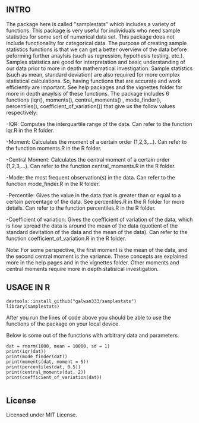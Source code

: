 ## INTRO

The package here is called "samplestats" which includes a variety of functions. This package is very useful for individuals who need sample statistics for some sort of numerical data set. This package does not include functionality for categorical data. The purpose of creating sample statistics functions is that we can get a better overview of the data before peforming further anaylsis (such as regression, hypothesis testing, etc.). Samples statistics are good for interpretation and basic understanding of our data prior to more in depth mathematical investigation. Sample statistics (such as mean, standard deviation) are also required for more complex statistical calculations. So, having functions that are accurate and work efficiently are important. See help packages and the vignettes folder for more in depth anaylsis of these functions. The package includes 6 functions (iqr(), moments(), central_moments() , mode_finder(), percentiles(), coefficient_of_variation()) that give us the follow values respectively:

-IQR: Computes the interquartile range of the data. Can refer to the function iqr.R in the R folder. 

-Moment: Calculates the moment of a certain order (1,2,3,...). Can refer to the function moments.R in the R folder. 

-Central Moment: Calculates the central moment of a certain order (1,2,3,...). Can refer to the function central_moments.R in the R folder. 

-Mode: the most frequent observation(s) in the data. Can refer to the function mode_finder.R in the R folder. 

-Percentile: Gives the value in the data that is greater than or equal to a certain percentage of the data. See percentiles.R in the R folder for more details. Can refer to the function percentiles.R in the R folder. 

-Coefficient of variation: Gives the coefficient of variation of the data, which is how spread the data is around the mean of the data (quotient of the standard devitation of the data and the mean of the data). Can refer to the function coefficient_of_variation.R in the R folder. 

Note: For some perspective, the first moment is the mean of the data, and the second central moment is the variance. These concepts are explained more in the help pages and in the vignettes folder. Other moments and central moments require more in depth statisical investigation. 

## USAGE IN R

```{r}
devtools::install_github("galwan333/samplestats")
library(samplestats)
```

After you run the lines of code above you should be able to use the functions of the package on your local device. 

Below is some out of the functions with arbitrary data and parameters.

```{r}
dat = rnorm(1000, mean = 10000, sd = 1)
print(iqr(dat))
print(mode_finder(dat))
print(moments(dat, moment = 5))
print(percentiles(dat, 0.5))
print(central_moments(dat, 2))
print(coefficient_of_variation(dat))


```


## License

Licensed under MIT License. 

